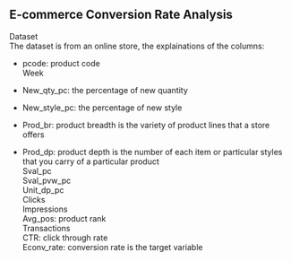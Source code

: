 E-commerce Conversion Rate Analysis
-----------------------------------
Dataset  
The dataset is from an online store, the explainations of the columns:  
* pcode: product code  
Week  
- New_qty_pc: the percentage of new quantity  
* New_style_pc: the percentage of new style  
- Prod_br: product breadth is the variety of product lines that a store offers  
* Prod_dp: product depth is the number of each item or particular styles that you carry of a particular product  
Sval_pc  
Sval_pvw_pc  
Unit_dp_pc  
Clicks  
Impressions  
Avg_pos: product rank  
Transactions  
CTR: click through rate  
Econv_rate: conversion rate is the target variable  
